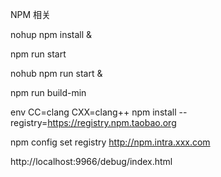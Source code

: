 NPM 相关


nohup npm install &

npm run start
 
nohub npm run start &


npm run build-min

 env CC=clang CXX=clang++ npm install --registry=https://registry.npm.taobao.org

npm config set registry http://npm.intra.xxx.com

http://localhost:9966/debug/index.html

